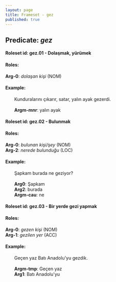 ```yaml
---
layout: page
title: Frameset - gez
published: true
---
```

<h2>Predicate: <i>gez</i></h2>
<h4>Roleset id: gez.01 - Dolaşmak, yürümek<br>
<h4>Roles:</h4>
<b>Arg-0</b>: <i>dolaşan kişi</i>  (NOM) <br>
<h4>Example:</h4>
&emsp;&emsp;Kunduralarını çıkarır, satar, yalın ayak gezerdi.<br><br>
&emsp;&emsp;<b>Argm-mnr</b>:  yalın ayak<br>

<h4>Roleset id: gez.02 - Bulunmak<br>
<h4>Roles:</h4>
<b>Arg-0</b>: <i>bulunan kişi/şey</i>  (NOM) <br>
<b>Arg-2</b>: <i>nerede bulunduğu</i>  (LOC) <br>
<h4>Example:</h4>
&emsp;&emsp;Şapkam burada ne geziyor?<br><br>
&emsp;&emsp;<b>Arg0</b>:  Şapkam<br>
&emsp;&emsp;<b>Arg2</b>:  burada<br>
&emsp;&emsp;<b>Argm-cau</b>:  ne<br>

<h4>Roleset id: gez.03 - Bir yerde gezi yapmak<br>
<h4>Roles:</h4>
<b>Arg-0</b>: <i>gezen kişi</i>  (NOM) <br>
<b>Arg-1</b>: <i>gezilen yer</i>  (ACC) <br>
<h4>Example:</h4>
&emsp;&emsp;Geçen yaz Batı Anadolu'yu gezdik.<br><br>
&emsp;&emsp;<b>Argm-tmp</b>:  Geçen yaz<br>
&emsp;&emsp;<b>Arg1</b>:  Batı Anadolu'yu<br>


